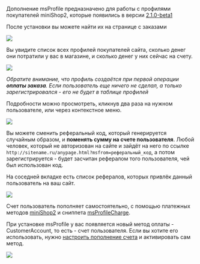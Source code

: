 Дополнение msProfile предназначено для работы с профилями покупателей miniShop2, которые появились в версии [2.1.0-beta1][1]

После установки вы можете найти их на странице с заказами

[![](http://file.modx.pro/files/a/4/c/a4cbc299b55caaf8d0894a9961de6f10s.jpg)](http://file.modx.pro/files/a/4/c/a4cbc299b55caaf8d0894a9961de6f10.png)

Вы увидите список всех профилей покупателей сайта, сколько денег они потратили у вас в магазине, и сколько денег у них сейчас на счету.

[![](http://file.modx.pro/files/d/8/9/d897edf2e246fd50de8dc718ab65fe32s.jpg)](http://file.modx.pro/files/d/8/9/d897edf2e246fd50de8dc718ab65fe32.png)

*Обратите внимание, что профиль создаётся при первой операции **оплаты заказа**.
Если пользователь еще ничего не сделал, а только зарегистрировался - его не будет в таблице профилей*

Подробности можно просмотреть, кликнув два раза на нужном пользователе, или через контекстное меню.

[![](http://file.modx.pro/files/9/9/0/9902c4a0370d17454d60937a211b40bfs.jpg)](http://file.modx.pro/files/9/9/0/9902c4a0370d17454d60937a211b40bf.png)

Вы можете сменить реферальный код, который генерируется случайным образом, и **поменять сумму на счете пользователя**.
Любой человек, который не авторизован на сайте и зайдёт на него по ссылке `http://sitename.ru/anypage.html?msfrom=реферальный_код`, а потом зарегистрируется - будет засчитан рефералом того пользователя, чей был использован код.

На соседней вкладке есть список рефералов, которых привлёк данный пользователь на ваш сайт.

[![](http://file.modx.pro/files/6/1/7/617ae506264047f3d7124a8f7242a095s.jpg)](http://file.modx.pro/files/6/1/7/617ae506264047f3d7124a8f7242a095.png)

Счет пользователь пополняет самостоятельно, с помощью платежных методов [miniShop2][2] и сниппета [msProfileCharge][3].

При установке msProfile у вас появляется новый метод оплаты - CustomerAccount, то есть - счет пользователя.
Если вы хотите его использовать, нужно [настроить пополнение счета][3] и активировать сам метод.

[![](http://file.modx.pro/files/9/f/c/9fc018d8d6ddf15c0f2aa10210335495s.jpg)](http://file.modx.pro/files/9/f/c/9fc018d8d6ddf15c0f2aa10210335495.png)


[1]: http://bezumkin.ru/sections/components/1656/
[2]: /ru/01_Компоненты/02_miniShop2/
[3]: /ru/01_Компоненты/02_miniShop2/05_Другие_дополнения/05_msProfile/02_Сниппеты/01_msProfileCharge.md